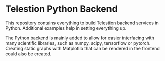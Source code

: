 # Telestion Python Backend

This repository contains everything to build Telestion backend services in Python.
Additional examples help in setting everything up.

The Python backend is mainly added to allow for easier interfacing with many scientific libraries, such as numpy,
scipy, tensorflow or pytorch.
Creating static graphs with Matplotlib that can be rendered in the frontend could also be created.